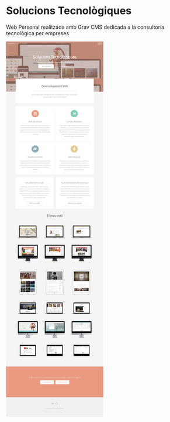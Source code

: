 # Solucions Tecnològiques

Web Personal realitzada amb Grav CMS dedicada a la consultoría tecnològica per empreses

![Web](/screenshot/web.png)
